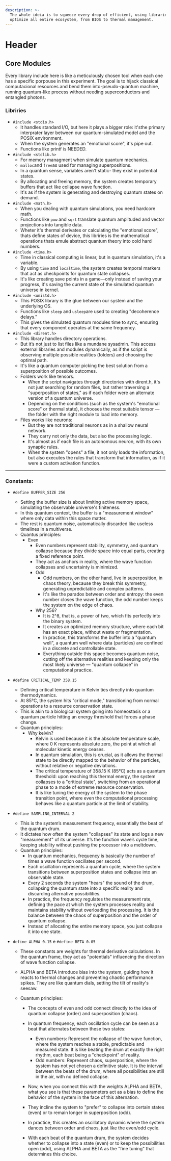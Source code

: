 ```yaml
---
description: >-
  The whole ideia is to squeeze every drop of efficient, using libraries to
  optimize all entire ecosystem, from BIOS to thermal management.
---
```


# Header

## Core Modules

Every library  include here is like a meticulously chosen tool when each one has a specific porpouse in this experiment. The goal  is to hijack classical computacional resources and bend them  into-pseudo-quantum machine, running quantum-like process without needing superconductors and entangled photons.

### Libriries

* `#include <stdio.h>`&#x20;
  * It handles standard I/O, but here it plays a bigger role: it'sthe primary interprater layer between our quantum-simulated model and the POSIX environment.
  * When the system generates an "emotional score", it's pipe out.
  * Functions like printf is NEEDED.
* `#include <stdlib.h>`
  * For memory managment when simulate quantum mechanics.&#x20;
  * `malloc`and `free`as used for managing superpositions.&#x20;
  * In a quantum sense, variables aren't static- they exist in potential states.
  * By allocating and freeing memory, the system creates temporary buffers that act like collapse wave function.
  * It's as if the system is generating and destroying quantum states on demand.
* `#include <math.h>`
  * When you dealing with quantum simulations, you need hardcore math.
  * Functions like `pow` and `sqrt` translate quantum amplituded and vector projections into tangible data.
  * Wheter it's thermal derivates or calculating the "emotional score", thats define states of device, this libriries is the mathematical operations thats emule abstract quantum theory into cold hard numbers.
* `#include <time.h>`
  * Time in classical computing is linear, but in quantum simulation, it's a variable.&#x20;
  * By using `time` and `localtime`, the system creates temporal markers that act as checkpoints for quantum state collapses.&#x20;
  * It's like creating save points in a game—only instead of saving your progress, it's saving the current state of the simulated quantum universe in kernel.
* `#include <unistd.h>`
  * This POSIX library is the glue between our system and the underlying OS.&#x20;
  * Functions like `sleep` and `usleep`are used to creating "decoherence delays."&#x20;
  * This gives the simulated quantum modules time to sync, ensuring that every component operates at the same frequency.&#x20;
* `#include <dirent.h>`
  * This library handles directory operations.&#x20;
  * But it’s not just to list files like a mundane sysadmin. This access external libraries and modules dynamically, as if the script is observing multiple possible realities (folders) and choosing the optimal path.&#x20;
  * It's like a quantum computer picking the best solution from a superposition of possible outcomes.
  * Folders work like tensors.&#x20;
    * When the script navigates through directories with dirent.h, it's not just searching for random files, but rather traversing a "superposition of states," as if each folder were an alternate version of a quantum universe.&#x20;
    * Depending on the conditions (such as the system's "emotional score" or thermal state), it chooses the most suitable tensor — the folder with the right module to load into memory.
  * Files works like neurons:
    * But they are not traditional neurons as in a shallow neural network.&#x20;
    * They carry not only the data, but also the processing logic.&#x20;
    * It's almost as if each file is an autonomous neuron, with its own synaptic rules.&#x20;
    * When the system "opens" a file, it not only loads the information, but also executes the rules that transform that information, as if it were a custom activation function.

***

### Constants:



* `#define BUFFER_SIZE 256`
  * Setting the buffer size is about limiting active memory space, simulating the observable universe's finiteness.&#x20;
  * In this quantum context, the buffer is a "measurement window" where only data within this space matter.&#x20;
  * The rest is quantum noise, automatically discarded like useless timelines in a multiverse.
  * Quantus principles:
    * Even
      * Even numbers represent stability, symmetry, and quantum collapse because they divide space into equal parts, creating a fixed reference point.&#x20;
      * They act as anchors in reality, where the wave function collapses and uncertainty is minimized.&#x20;
      * Odd
        * Odd numbers, on the other hand, live in superposition, in chaos theory, because they break this symmetry, generating unpredictable and complex patterns.&#x20;
        * It's like the paradox between order and entropy: the even number closes the wave function, the odd number keeps the system on the edge of chaos.
      * Why 256?
        * It is 2^8, that is, a power of two, which fits perfectly into the binary system.&#x20;
        * It creates an optimized memory structure, where each bit has an exact place, without waste or fragmentation.&#x20;
        * In practice, this transforms the buffer into a "quantum well", a quantum well where data (particles) are confined in a discrete and controllable state.&#x20;
        * Everything outside this space becomes quantum noise, cutting off the alternative realities and keeping only the most likely universe — "quantum collapse" in computational practice.



* `#define CRITICAL_TEMP 358.15`
  * Defining critical temperature in Kelvin ties directly into quantum thermodynamics.&#x20;
  * At 85°C, the system hits "critical mode," transitioning from normal operations to a resource conservation state.&#x20;
  * This is akin to a biological system going into homeostasis or a quantum particle hitting an energy threshold that forces a phase change.
  * Quantum principles:
    * Why kelvin?
      * Kelvin is used because it is the absolute temperature scale, where 0 K represents absolute zero, the point at which all molecular kinetic energy ceases.&#x20;
      * In quantum simulation, this is crucial, as it allows the thermal state to be directly mapped to the behavior of the particles, without relative or negative deviations.
      * The critical temperature of 358.15 K (85°C) acts as a quantum threshold: upon reaching this thermal energy, the system collapses to a "critical state", switching from an operational phase to a mode of extreme resource conservation.&#x20;
      * It is like tuning the energy of the system to the phase transition point, where even the computational processing behaves like a quantum particle at the limit of stability.
* `#define SAMPLING_INTERVAL 2`
  * This is the system’s measurement frequency, essentially the beat of the quantum drum.&#x20;
  * It dictates how often the system "collapses" its state and logs a new "measurement" of its universe. It’s the function wave’s cycle time, keeping stability without pushing the processor into a meltdown.
  * Quantum principles:
    * In quantum mechanics, frequency is basically the number of times a wave function oscillates per second.&#x20;
    * Each oscillation represents a quantum cycle, where the system transitions between superposition states and collapse into an observable state.
    * Every 2 seconds the system "hears" the sound of the drum, collapsing the quantum state into a specific reality and discarding alternative possibilities.
    * In practice, the frequency regulates the measurement rate, defining the pace at which the system processes reality and maintains stability without overloading the processing. It is the balance between the chaos of superposition and the order of quantum collapse.
    * Instead of allocating the entire memory space, you just collapse it into one state.
*   `define ALPHA 0.15` e `#define BETA 0.05`

    * These constants are weights for thermal derivative calculations. In the quantum frame, they act as "potentials" influencing the direction of wave function collapse.&#x20;
    * ALPHA and BETA introduce bias into the system, guiding how it reacts to thermal changes and preventing chaotic performance spikes. They are like quantum dials, setting the tilt of reality's seesaw.
    *   Quantum principles:

        * The concepts of even and odd connect directly to the idea of ​​quantum collapse (order) and superposition (chaos).&#x20;
        *   In quantum frequency, each oscillation cycle can be seen as a beat that alternates between these two states:



            * Even numbers: Represent the collapse of the wave function, where the system reaches a stable, predictable and measured state. It is like beating the drum at exactly the right rhythm, each beat being a "checkpoint" of reality.
            * Odd numbers: Represent chaos, superposition, where the system has not yet chosen a definitive state. It is the interval between the beats of the drum, where all possibilities are still in the air, with no defined collapse.
        * Now, when you connect this with the weights ALPHA and BETA, what you see is that these parameters act as a bias to define the behavior of the system in the face of this alternation.&#x20;
        * They incline the system to "prefer" to collapse into certain states (even) or to remain longer in superposition (odd).
        * In practice, this creates an oscillatory dynamic where the system dances between order and chaos, just like the even/odd cycle.&#x20;
        * With each beat of the quantum drum, the system decides whether to collapse into a state (even) or to keep the possibilities open (odd), using ALPHA and BETA as the "fine tuning" that determines this choice.





```c
```











